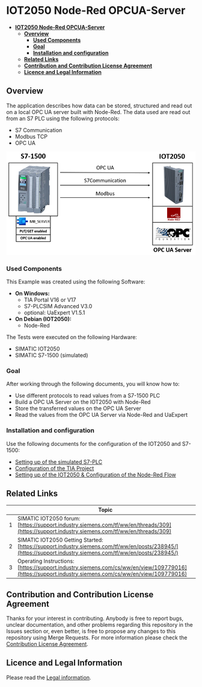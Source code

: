 # **IOT2050 Node-Red OPCUA-Server**

- [**IOT2050 Node-Red OPCUA-Server**](#iot2050-noder-red-opcua-server)
  - [**Overview**](#overview)
    - [**Used Components**](#used-components)
    - [**Goal**](#goal)
    - [**Installation and configuration**](#installation-and-configuration)
  - [**Related Links**](#related-links)
  - [**Contribution and Contribution License Agreement**](#contribution-and-contribution-license-agreement)
  - [**Licence and Legal Information**](#licence-and-legal-information)

## **Overview**

The application describes how data can be stored, structured and read out on a local OPC UA server built with Node-Red. The data used are read out from an S7 PLC using the following protocols:

- S7 Communication
- Modbus TCP
- OPC UA

![Overview](docs/graphics/1-1-overview.png)

### **Used Components**

This Example was created using the following Software:

- **On Windows:**
  - TIA Portal V16 or V17
  - S7-PLCSIM Advanced V3.0
  - optional: UaExpert V1.5.1
- **On Debian (IOT2050):**
  - Node-Red

The Tests were executed on the following Hardware:

- SIMATIC IOT2050
- SIMATIC S7-1500 (simulated)

### **Goal**

After working through the following documents, you will know how to:

- Use different protocols to read values from a S7-1500 PLC
- Build a OPC UA Server on the IOT2050 with Node-Red
- Store the transferred values on the OPC UA Server
- Read the values from the OPC UA Server via Node-Red and UaExpert

### **Installation and configuration**

Use the following documents for the configuration of the IOT2050 and S7-1500:

- [Setting up of the simulated S7-PLC](docs/README_SIMULATEDPLC.md)
- [Configuration of the TIA Project](docs/README_TIAPROJECT.md)
- [Setting up of the IOT2050 & Configuration of the Node-Red Flow](docs/README_IOT2050SETUP_NODEREDFLOW.md)

## **Related Links**

||Topic|
|-|-|
|1|SIMATIC IOT2050 forum: [https://support.industry.siemens.com/tf/ww/en/threads/309](https://support.industry.siemens.com/tf/ww/en/threads/309)|
|2|SIMATIC IOT2050 Getting Started: [https://support.industry.siemens.com/tf/ww/en/posts/238945/](https://support.industry.siemens.com/tf/ww/en/posts/238945/)|
|3|Operating Instructions: [https://support.industry.siemens.com/cs/ww/en/view/109779016](https://support.industry.siemens.com/cs/ww/en/view/109779016)|

## Contribution and Contribution License Agreement

Thanks for your interest in contributing. Anybody is free to report bugs, unclear documentation, and other problems regarding this repository in the Issues section or, even better, is free to propose any changes to this repository using Merge Requests. For more information please check the [Contribution License Agreement](docs/Siemens_CLA.pdf).

## **Licence and Legal Information**

Please read the [Legal information](LICENSE.md).
